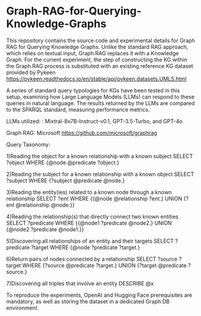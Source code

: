 # Graph-RAG-for-Querying-Knowledge-Graphs
This repository contains the source code and experimental details for Graph RAG for Querying Knowledge Graphs.
Unlike the standard RAG approach, which relies on textual input, Graph RAG replaces it with a Knowledge Graph. For the current experiment, the step of constructing the KG within the Graph RAG process is substituted with an existing reference KG dataset provided by Pykeen https://pykeen.readthedocs.io/en/stable/api/pykeen.datasets.UMLS.html

A series of standard query typologies for KGs have been tested in this setup, examining how Large Language Models (LLMs) can respond to these queries in natural language. The results returned by the LLMs are compared to the SPARQL standard, measuring performance metrics.

LLMs utilized: : Mixtral-8x7B-Instruct-v0.1, GPT-3.5-Turbo, and GPT-4o 

Graph RAG: Microsoft  https://github.com/microsoft/graphrag

Query Taxonomy:

1)Reading the object for a known relationship with a known subject
SELECT ?object WHERE {@node @predicate ?object.}

2)Reading the subject for a known relationship with a known object
SELECT ?subject WHERE {?subject @predicate @node.}

3)Reading the entity(ies) related to a known node through a known relationship
SELECT ?ent WHERE {{@node @relationship ?ent.} UNION {?ent @relationship @node.}}

4)Reading the relationship(s) that directly connect two known entities
SELECT ?predicate WHERE {{@node1 ?predicate @node2.} UNION {@node2 ?predicate @node1.}}

5)Discovering all relationships of an entity and their targets
SELECT ?predicate ?target WHERE {@node ?predicate ?target.}

6)Return pairs of nodes connected by a relationship
SELECT ?source ?target WHERE {?source @predicate ?target.} UNION {?target @predicate ?source.}

7)Discovering all triples that involve an entity
DESCRIBE @x

To reproduce the experiments, OpenAI and Hugging Face prerequisites are mandatory, as well as storing the dataset in a dedicated Graph DB environment.

